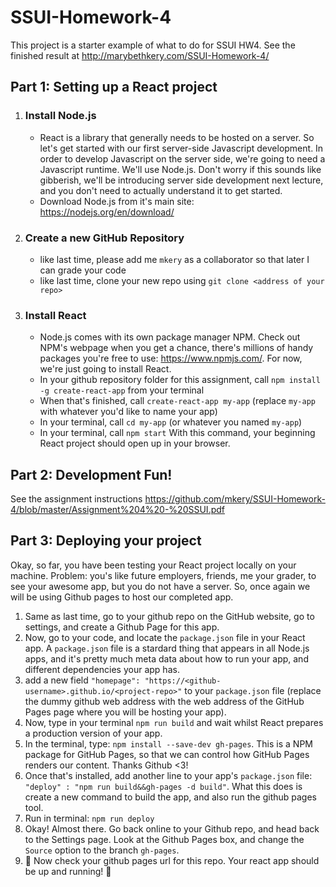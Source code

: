 # SSUI-Homework-4
This project is a starter example of what to do for SSUI HW4. See the finished result at http://marybethkery.com/SSUI-Homework-4/

## Part 1: Setting up a React project
1. ### Install Node.js
    * React is a library that generally needs to be hosted on a server. So let's get started with our first server-side Javascript development. In order to develop Javascript on the server side, we're going to need a Javascript runtime. We'll use Node.js. Don't worry if this sounds like gibberish, we'll be introducing server side development next lecture, and you don't need to actually understand it to get started.
    * Download Node.js from it's main site: https://nodejs.org/en/download/
2. ### Create a new GitHub Repository
    * like last time, please add me `mkery` as a collaborator so that later I can grade your code
    * like last time, clone your new repo using `git clone <address of your repo>`
3. ### Install React
    * Node.js comes with its own package manager NPM. Check out NPM's webpage when you get a chance, there's millions of handy packages you're free to use: https://www.npmjs.com/. For now, we're just going to install React.
    * In your github repository folder for this assignment, call `npm install -g create-react-app` from your terminal
    * When that's finished, call `create-react-app my-app` (replace `my-app` with whatever you'd like to name your app)
    * In your terminal, call `cd my-app` (or whatever you named `my-app`)
    * In your terminal, call `npm start` With this command, your beginning React project should open up in your browser.
 
## Part 2: Development Fun!
See the assignment instructions https://github.com/mkery/SSUI-Homework-4/blob/master/Assignment%204%20-%20SSUI.pdf

## Part 3: Deploying your project
Okay, so far, you have been testing your React project locally on your machine. Problem: you's like future employers, friends, me your grader, to see your awesome app, but you do not have a server. So, once again we will be using Github pages to host our completed app.
1. Same as last time, go to your github repo on the GitHub website, go to settings, and create a Github Page for this app.
2. Now, go to your code, and locate the `package.json` file in your React app. A `package.json` file is a stardard thing that appears in all Node.js apps, and it's pretty much meta data about how to run your app, and different dependencies your app has.
3. add a new field `"homepage": "https://<github-username>.github.io/<project-repo>"` to your `package.json` file (replace the dummy github web address with the web address of the GitHub Pages page where you will be hosting your app).
4. Now, type in your terminal `npm run build` and wait whilst React prepares a production version of your app.
5. In the terminal, type: `npm install --save-dev gh-pages`. This is a NPM package for GitHub Pages, so that we can control how GitHub Pages renders our content. Thanks Github <3!
6. Once that's installed, add another line to your app's `package.json` file: `"deploy" : "npm run build&&gh-pages -d build"`. What this does is create a new command to build the app, and also run the github pages tool.
7. Run in terminal: `npm run deploy`
8. Okay! Almost there. Go back online to your Github repo, and head back to the Settings page. Look at the Github Pages box, and change the `Source` option to the branch `gh-pages`.
9. :tada: Now check your github pages url for this repo. Your react app should be up and running! :tada:
   
